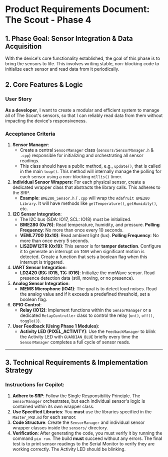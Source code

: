 # Product Requirements Document: The Scout - Phase 4

## 1. Phase Goal: Sensor Integration & Data Acquisition

With the device's core functionality established, the goal of this phase is to bring the sensors to life. This involves writing stable, non-blocking code to initialize each sensor and read data from it periodically.

## 2. Core Features & Logic

### User Story
**As a developer**, I want to create a modular and efficient system to manage all of The Scout's sensors, so that I can reliably read data from them without impacting the device's responsiveness.

### Acceptance Criteria
1.  **Sensor Manager**:
    * Create a central `SensorManager` class (`sensors/SensorManager.h` & `.cpp`) responsible for initializing and orchestrating all sensor readings.
    * This class should have a public method, e.g., `update()`, that is called in the main `loop()`. This method will internally manage the polling for each sensor using a non-blocking `millis()` timer.
2.  **Individual Sensor Wrappers**: For each physical sensor, create a dedicated wrapper class that abstracts the library calls. This adheres to the SRP.
    * **Example**: `BME280_Sensor.h` / `.cpp` will wrap the `Adafruit BME280 Library`. It will have methods like `getTemperature()`, `getHumidity()`, etc.
3.  **I2C Sensor Integration**:
    * The I2C bus (SDA: IO17, SCL: IO18) must be initialized.
    * **BME280 (0x76)**: Read temperature, humidity, and pressure. **Polling Frequency**: No more than once every 10 seconds.
    * **VEML7700 (0x10)**: Read ambient light (lux). **Polling Frequency**: No more than once every 5 seconds.
    * **LIS2DW12TR (0x19)**: This sensor is for **tamper detection**. Configure it to generate an interrupt on `IO09` when significant motion is detected. Create a function that sets a boolean flag when this interrupt is triggered.
4.  **UART Sensor Integration**:
    * **LD2420 (RX: IO15, TX: IO16)**: Initialize the mmWave sensor. Read presence detection data (still, moving, or no presence).
5.  **Analog Sensor Integration**:
    * **MEMS Microphone (IO41)**: The goal is to detect loud noises. Read the analog value and if it exceeds a predefined threshold, set a boolean flag.
6.  **GPIO Control**:
    * **Relay (IO12)**: Implement functions within the `SensorManager` or a dedicated `RelayController` class to control the relay (`on()`, `off()`, `toggle()`).
7.  **User Feedback (Using Phase 1 Modules)**:
    * **Activity LED (PIXEL_ACTIVITY)**: Use the `FeedbackManager` to blink the Activity LED with `GUARDIAN_BLUE` briefly every time the `SensorManager` completes a full cycle of sensor reads.

---

## 3. Technical Requirements & Implementation Strategy

### Instructions for Copilot:
1.  **Adhere to SRP**: Follow the Single Responsibility Principle. The `SensorManager` orchestrates, but each individual sensor's logic is contained within its own wrapper class.
2.  **Use Specified Libraries**: You **must** use the libraries specified in the `Master_PRD.md` for each sensor.
3.  **Code Structure**: Create the `SensorManager` and individual sensor wrapper classes inside the `sensors/` directory.
4.  **Verification**: After generating the code, you must verify it by running the command `pio run`. The build **must** succeed without any errors. The final test is to print sensor readings to the Serial Monitor to verify they are working correctly. The Activity LED should be blinking.
